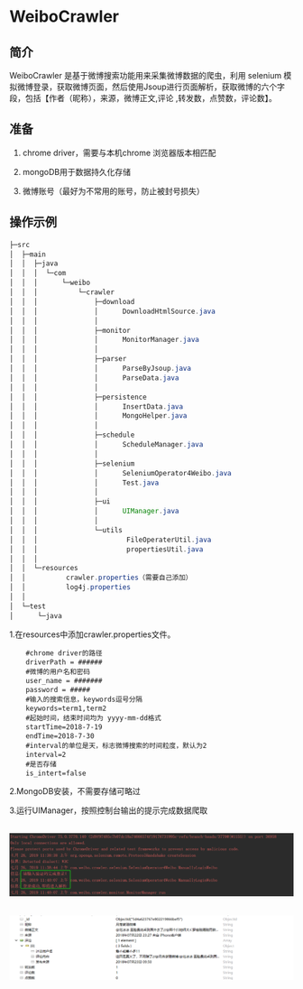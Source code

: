 # WeiboCrawler

## 简介

WeiboCrawler 是基于微博搜索功能用来采集微博数据的爬虫，利用 selenium 模拟微博登录，获取微博页面，然后使用Jsoup进行页面解析，获取微博的六个字段，包括【作者（昵称），来源，微博正文,评论 ,转发数，点赞数，评论数】。

## 准备

 1. chrome driver，需要与本机chrome 浏览器版本相匹配

    [下载地址]: http://npm.taobao.org/mirrors/chromedriver/

 2. mongoDB用于数据持久化存储

 3. 微博账号（最好为不常用的账号，防止被封号损失）

## 操作示例

```java
├─src
│  ├─main
│  │  ├─java
│  │  │  └─com
│  │  │      └─weibo
│  │  │          └─crawler
│  │  │              ├─download
│  │  │              │      DownloadHtmlSource.java
│  │  │              │      
│  │  │              ├─monitor
│  │  │              │      MonitorManager.java
│  │  │              │      
│  │  │              ├─parser
│  │  │              │      ParseByJsoup.java
│  │  │              │      ParseData.java
│  │  │              │      
│  │  │              ├─persistence
│  │  │              │      InsertData.java
│  │  │              │      MongoHelper.java
│  │  │              │      
│  │  │              ├─schedule
│  │  │              │      ScheduleManager.java
│  │  │              │      
│  │  │              ├─selenium
│  │  │              │      SeleniumOperator4Weibo.java
│  │  │              │      Test.java
│  │  │              │      
│  │  │              ├─ui
│  │  │              │      UIManager.java
│  │  │              │      
│  │  │              └─utils
│  │  │                      FileOperaterUtil.java
│  │  │                      propertiesUtil.java
│  │  │                      
│  │  └─resources
│  │          crawler.properties（需要自己添加）
│  │          log4j.properties
│  │          
│  └─test
│      └─java

```

1.在resources中添加crawler.properties文件。

```
    #chrome driver的路径
    driverPath = ######
    #微博的用户名和密码
    user_name = #######
    password = #####
    #输入的搜索信息，keywords逗号分隔
    keywords=term1,term2
    #起始时间，结束时间均为 yyyy-mm-dd格式
    startTime=2018-7-19
    endTime=2018-7-30
    #interval的单位是天，标志微博搜索的时间粒度，默认为2
    interval=2
    #是否存储
    is_intert=false
```

2.MongoDB安装，不需要存储可略过

3.运行UIManager，按照控制台输出的提示完成数据爬取

​	![效果图](https://github.com/astrodrew/WeiboCrawler/blob/master/console.png)

​	![效果图](https://github.com/astrodrew/WeiboCrawler/blob/master/db.png)

